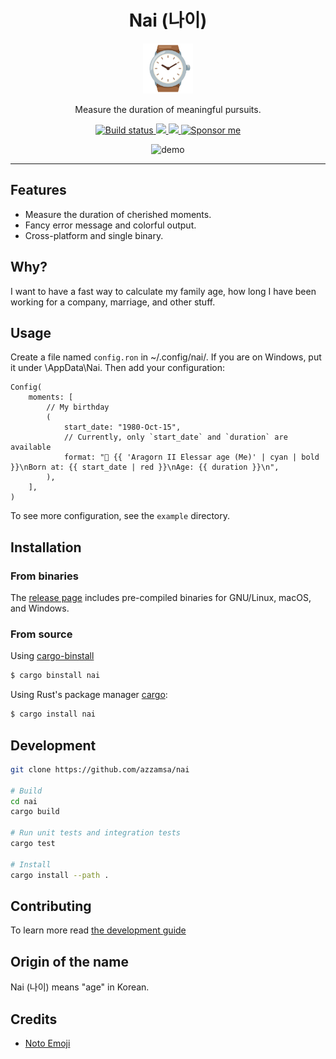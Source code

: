 <div align="center">
  <h1>Nai (나이)</h1>

<img src='docs/time.svg' width=80px />

Measure the duration of meaningful pursuits.

<a href="https://github.com/azzamsa/nai/actions/workflows/ci.yml">
    <img src="https://github.com/azzamsa/nai/actions/workflows/ci.yml/badge.svg" alt="Build status" />
  </a>

<a href="https://crates.io/crates/nai">
    <img src="https://img.shields.io/crates/v/nai.svg">
  </a>

<a href=" https://docs.rs/nai/">
    <img src="https://docs.rs/nai/badge.svg">
  </a>

<a href="https://azzamsa.com/support/">
    <img alt="Sponsor me" src="https://img.shields.io/badge/Sponsor%20Me-%F0%9F%92%96-ff69b4">
  </a>

<p><p/>

![demo](https://github.com/azzamsa/nai/assets/17734314/7742a2f6-f2a9-4ef1-85bf-e4dceda0e638)

</div>

---

## Features

- Measure the duration of cherished moments.
- Fancy error message and colorful output.
- Cross-platform and single binary.

## Why?

I want to have a fast way to calculate my family age, how long I have been working for a company, marriage, and other stuff.

## Usage

Create a file named `config.ron` in ~/.config/nai/. If you are on Windows, put it under \AppData\Nai\. Then add your configuration:

```
Config(
    moments: [
        // My birthday
        (
            start_date: "1980-Oct-15",
            // Currently, only `start_date` and `duration` are available
            format: "👶 {{ 'Aragorn II Elessar age (Me)' | cyan | bold }}\nBorn at: {{ start_date | red }}\nAge: {{ duration }}\n",
        ),
    ],
)
```

To see more configuration, see the `example` directory.

## Installation

### From binaries

The [release page](https://github.com/azzamsa/nai/releases) includes
pre-compiled binaries for GNU/Linux, macOS, and Windows.

### From source

Using [cargo-binstall](https://github.com/cargo-bins/cargo-binstall)

```bash
$ cargo binstall nai
```

Using Rust's package manager [cargo](https://github.com/rust-lang/cargo):

```bash
$ cargo install nai
```

## Development

```bash
git clone https://github.com/azzamsa/nai

# Build
cd nai
cargo build

# Run unit tests and integration tests
cargo test

# Install
cargo install --path .
```

## Contributing

To learn more read [the development guide](docs/dev/README.md)

## Origin of the name

Nai (나이) means "age" in Korean.

## Credits

- [Noto Emoji](https://github.com/googlefonts/noto-emoji)
